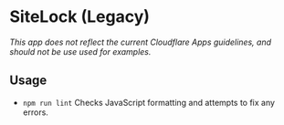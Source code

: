 # SiteLock (Legacy)

_This app does not reflect the current Cloudflare Apps guidelines, and should not be use used for examples._

## Usage

- `npm run lint` Checks JavaScript formatting and attempts to fix any errors.

